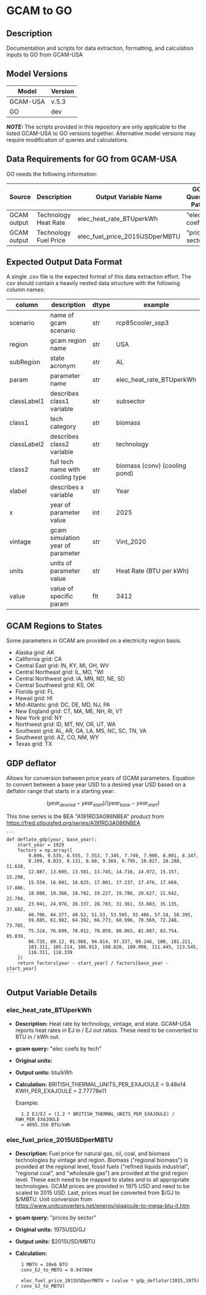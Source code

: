 # GCAM to GO



## Description

Documentation and scripts for data extraction, formatting, and calculation inputs to GO from GCAM-USA

## Model Versions

|Model|Version|
|---------|------|
| GCAM-USA | v.5.3 |
| GO       | dev |


**_NOTE:_**  The scripts provided in this repository are only applicable to the listed GCAM-USA to GO versions together. Alternative model versions may require modification of queries and calculations.

## Data Requirements for GO from GCAM-USA

GO needs the following information:

|Source|Description|Output Variable Name|GCAM Query/File Path(s)|Original Units|Output Units|
|------------------|-------------------|--|--|--|--|
|GCAM output        |Technology Heat Rate           |elec_heat_rate_BTUperkWh       |"elec coeff"                       |?|btu/kWh|
|GCAM output        |Technology Fuel Price          |elec_fuel_price_2015USDperMBTU |"prices by sector"                 |1975USD/GJ|$2015USD/MBTU|


## Expected Output Data Format

A single .csv file is the expected format of this data extraction effort. The csv should contain a heavily nested data structure with the following column names:


|column|description|dtype| example |
|----------------|--------------------------|-----|-------------------|
| scenario       | name of gcam scenario             | str | rcp85cooler_ssp3          |
| region         | gcam region name                  | str | USA                        |
| subRegion      | state acronym                     | str | AL                         |
| param          | parameter name                    | str | elec_heat_rate_BTUperkWh   |
| classLabel1    | describes class1 variable         | str | subsector                |
| class1         | tech category                     | str | biomass                |
| classLabel2    | describes class2 variable         | str | technology                |
| class2         | full tech name with cooling type  | str | biomass (conv) (cooling pond) |
| xlabel         | describes x variable              | str | Year |
| x              | year of parameter value           | int | 2025 |
| vintage        | gcam simulation year of parameter | str | Vint_2020 |
| units          | units of parameter value          | str | Heat Rate (BTU per kWh) |
| value          | value of specific param           | flt | 3412 |

## GCAM Regions to States

Some parameters in GCAM are provided on a electricity region basis.

* Alaska grid: AK
* California grid: CA
* Central East grid: IN, KY, MI, OH, WV
* Central Northeast grid: IL, MO, "WI
* Central Northwest grid: IA, MN, ND, NE, SD
* Central Southwest grid: KS, OK
* Florida grid: FL
* Hawaii grid: HI
* Mid-Atlantic grid: DC, DE, MD, NJ, PA
* New England grid: CT, MA, ME, NH, RI, VT
* New York grid: NY
* Northwest grid: ID, MT, NV, OR, UT, WA
* Southeast grid: AL, AR, GA, LA, MS, NC, SC, TN, VA
* Southwest grid: AZ, CO, NM, WY
* Texas grid: TX

## GDP deflator

Allows for conversion between price years of GCAM parameters. Equation to convert between a base year USD to a desired year USD based on a deflator range that starts in a starting year:

$$(year_{desired} - year_{start}) /(year_{base} - year_{start})  $$

This time series is the BEA "A191RD3A086NBEA" product from https://fred.stlouisfed.org/series/A191RD3A086NBEA

    ```
    def deflate_gdp(year, base_year):
        start_year = 1929
        factors = np.array([
            9.896, 9.535, 8.555, 7.553, 7.345, 7.749, 7.908, 8.001, 8.347,
            8.109, 8.033, 8.131, 8.68, 9.369, 9.795, 10.027, 10.288, 11.618,
            12.887, 13.605, 13.581, 13.745, 14.716, 14.972, 15.157, 15.298,
            15.559, 16.091, 16.625, 17.001, 17.237, 17.476, 17.669, 17.886,
            18.088, 18.366, 18.702, 19.227, 19.786, 20.627, 21.642, 22.784,
            23.941, 24.978, 26.337, 28.703, 31.361, 33.083, 35.135, 37.602,
            40.706, 44.377, 48.52, 51.53, 53.565, 55.466, 57.24, 58.395,
            59.885, 61.982, 64.392, 66.773, 68.996, 70.569, 72.248, 73.785,
            75.324, 76.699, 78.012, 78.859, 80.065, 81.887, 83.754, 85.039,
            86.735, 89.12, 91.988, 94.814, 97.337, 99.246, 100, 101.221,
            103.311, 105.214, 106.913, 108.828, 109.998, 111.445, 113.545,
            116.311, 118.339
        ])
        return factors[year - start_year] / factors[base_year - start_year]
    ```




## Output Variable Details

### elec_heat_rate_BTUperkWh

* **Description:** Heat rate by technology, vintage, and state. GCAM-USA reports heat rates in EJ in / EJ out ratios. These need to be converted to BTU in / kWh out.

* **gcam query:** "elec coefs by tech"   
* **Original units:** 
* **Output units:** btu/kWh
* **Calculation:** 
    BRITISH_THERMAL_UNITS_PER_EXAJOULE = 9.48e14
    KWH_PER_EXAJOULE = 2.77778e11

    Example:

        1.2 EJ/EJ = (1.2 * BRITISH_THERMAL_UNITS_PER_EXAJOULE) / KWH_PER_EXAJOULE
        = 4095.356 BTU/kWh


### elec_fuel_price_2015USDperMBTU

* **Description:** Fuel price for natural gas, oil, coal, and biomass technologies by vintage and region. Biomass ("regional biomass") is provided at the regional level, fossil fuels ("refined liquids industrial", "regional coal", and "wholesale gas") are provided at the grid region level. These each need to be mapped to states and to all appropriate technologies. GCAM prices are provided in 1975 USD and need to be scaled to 2015 USD. Last, prices must be converted from $/GJ to $/MBTU. Unit conversion from https://www.unitconverters.net/energy/gigajoule-to-mega-btu-it.htm
* **gcam query:** "prices by sector"
* **Original units:** 1975USD/GJ
* **Output units:** $2015USD/MBTU
* **Calculation:**

        1 MBTU = 10e6 BTU 
        conv_GJ_to_MBTU = 0.947804

        elec_fuel_price_2015USDperMBTU = (value * gdp_deflator(2015,1975) / conv_GJ_to_MBTU)


